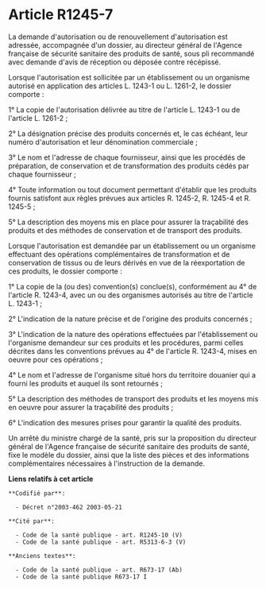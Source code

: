 # Article R1245-7

La demande d'autorisation ou de renouvellement d'autorisation est adressée, accompagnée d'un dossier, au directeur général de
l'Agence française de sécurité sanitaire des produits de santé, sous pli recommandé avec demande d'avis de réception ou
déposée contre récépissé.

Lorsque l'autorisation est sollicitée par un établissement ou un organisme autorisé en application des articles L. 1243-1 ou
L. 1261-2, le dossier comporte :

1° La copie de l'autorisation délivrée au titre de l'article L. 1243-1 ou de l'article L. 1261-2 ;

2° La désignation précise des produits concernés et, le cas échéant, leur numéro d'autorisation et leur dénomination
commerciale ;

3° Le nom et l'adresse de chaque fournisseur, ainsi que les procédés de préparation, de conservation et de transformation des
produits cédés par chaque fournisseur ;

4° Toute information ou tout document permettant d'établir que les produits fournis satisfont aux règles prévues aux articles
R. 1245-2, R. 1245-4 et R. 1245-5 ;

5° La description des moyens mis en place pour assurer la traçabilité des produits et des méthodes de conservation et de
transport des produits.

Lorsque l'autorisation est demandée par un établissement ou un organisme effectuant des opérations complémentaires de
transformation et de conservation de tissus ou de leurs dérivés en vue de la réexportation de ces produits, le dossier
comporte :

1° La copie de la (ou des) convention(s) conclue(s), conformément au 4° de l'article R. 1243-4, avec un ou des organismes
autorisés au titre de l'article L. 1243-1 ;

2° L'indication de la nature précise et de l'origine des produits concernés ;

3° L'indication de la nature des opérations effectuées par l'établissement ou l'organisme demandeur sur ces produits et les
procédures, parmi celles décrites dans les conventions prévues au 4° de l'article R. 1243-4, mises en oeuvre pour ces
opérations ;

4° Le nom et l'adresse de l'organisme situé hors du territoire douanier qui a fourni les produits et auquel ils sont
retournés ;

5° La description des méthodes de transport des produits et les moyens mis en oeuvre pour assurer la traçabilité des
produits ;

6° L'indication des mesures prises pour garantir la qualité des produits.

Un arrêté du ministre chargé de la santé, pris sur la proposition du directeur général de l'Agence française de sécurité
sanitaire des produits de santé, fixe le modèle du dossier, ainsi que la liste des pièces et des informations complémentaires
nécessaires à l'instruction de la demande.

**Liens relatifs à cet article**

	**Codifié par**:

	  - Décret n°2003-462 2003-05-21

	**Cité par**:

	  - Code de la santé publique - art. R1245-10 (V)
	  - Code de la santé publique - art. R5313-6-3 (V)

	**Anciens textes**:

	  - Code de la santé publique - art. R673-17 (Ab)
	  - Code de la santé publique R673-17 I
